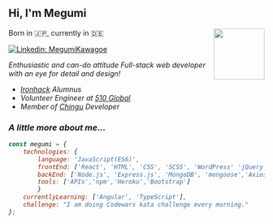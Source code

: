 ## Hi, I'm Megumi 

<img align="right" width="100" src="https://media.giphy.com/media/PrhFiPMUxgPZZtpnk6/giphy.gif">
<!-- <img align="right" src="https://media.giphy.com/media/PrhFiPMUxgPZZtpnk6/giphy.gif" width="220"> -->

Born in :jp:, currently in :de:

<!-- <a href="https://www.linkedin.com/in/megumi-kawagoe-88j/"><img height="30" src="https://www.linkedin.com/in/megumi-kawagoe-88j/"></a>&nbsp;&nbsp; -->
<!-- [<img align="left" alt="vibhorchaudhary | LinkedIn" width="22px" src="https://cdn.jsdelivr.net/npm/simple-icons@v3/icons/linkedin.svg" />][linkedin] -->

[![Linkedin: MegumiKawagoe](https://img.shields.io/badge/-MegumiKawagoe-blue?style=flat-square&logo=linkedin&labelColor=blue&link=https://www.linkedin.com/in/megumi-kawagoe-88j)](https://www.linkedin.com/in/megumi-kawagoe-88j/)


<div>
	<p><em>Enthusiastic and can-do attitude Full-stack web developer with an eye for detail and design!</p>
	<ul>
		<li><a href="https://www.ironhack.com/en">Ironhack</a> Alumnus</li>
		<li>Volunteer Engineer at <a href="https://www.510.global/">510 Global</a></li>
		<li>Member of <a href="https://chingu.io/">Chingu</a> Developer</li>
	</ul>

</div>


### A little more about me...

```javascript
const megumi = {
	technologies: {
		language: 'JavaScript(ES6)',
		frontEnd: ['React', 'HTML', 'CSS', 'SCSS', 'WordPress' 'jQuery',],
		backEnd: ['Node.js', 'Express.js', 'MongoDB', 'mongoose','Axios'],
		tools: ['APIs','npm','Heroku','Bootstrap']
		}
	currentlyLearning: ['Angular', 'TypeScript'],
	challenge: "I am doing Codewars kata challenge every morning."
};
```
<!-- <a href="#"><img src="https://github-readme-stats.vercel.app/api?username=Megumikawa&show_icons=true&count_private=true&theme=radical" width="350"></a> -->


[linkedin]: https://www.linkedin.com/in/megumi-kawagoe-88j/

  

